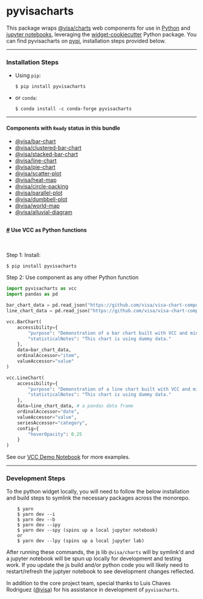 # pyvisacharts

This package wraps [@visa/charts](https://github.com/visa/visa-chart-components/tree/main/packages/charts) web components for use in [Python](https://www.python.org/) and [jupyter notebooks](https://jupyter.org/), leveraging the [widget-cookiecutter](https://github.com/jupyter-widgets/widget-cookiecutter) Python package. You can find pyvisacharts on [pypi](https://pypi.org/project/pyvisacharts/), installation steps provided below.

---

### Installation Steps

- Using `pip`:
  ```
  $ pip install pyvisacharts
  ```
- or `conda`:
  ```
  $ conda install -c conda-forge pyvisacharts
  ```

---

#### Components with `Ready` status in this bundle

- [@visa/bar-chart](https://github.com/visa/visa-chart-components/tree/main/packages/bar-chart)
- [@visa/clustered-bar-chart](https://github.com/visa/visa-chart-components/tree/main/packages/clustered-bar-chart)
- [@visa/stacked-bar-chart](https://github.com/visa/visa-chart-components/tree/main/packages/stacked-bar-chart)
- [@visa/line-chart](https://github.com/visa/visa-chart-components/tree/main/packages/line-chart)
- [@visa/pie-chart](https://github.com/visa/visa-chart-components/tree/main/packages/pie-chart)
- [@visa/scatter-plot](https://github.com/visa/visa-chart-components/tree/main/packages/scatter-plot)
- [@visa/heat-map](https://github.com/visa/visa-chart-components/tree/main/packages/heat-map)
- [@visa/circle-packing](https://github.com/visa/visa-chart-components/tree/main/packages/circle-packing)
- [@visa/parallel-plot](https://github.com/visa/visa-chart-components/tree/main/packages/parallel-plot)
- [@visa/dumbbell-plot](https://github.com/visa/visa-chart-components/tree/main/packages/dumbbell-plot)
- [@visa/world-map](https://github.com/visa/visa-chart-components/tree/main/packages/world-map)
- [@visa/alluvial-diagram](https://github.com/visa/visa-chart-components/tree/main/packages/alluvial-diagram)

## <!-- #### Components with `Development` status -->

#### <a name="Python_components" href="#Python_components">#</a> Use VCC as Python functions

<br>

Step 1: Install:

```
$ pip install pyvisacharts
```

Step 2: Use component as any other Python function

```python
import pyvisacharts as vcc
import pandas as pd

bar_chart_data = pd.read_json("https://github.com/visa/visa-chart-components/tree/main/packages/charts-python/docs/demo_data/bar_chart_data.json")
line_chart_data = pd.read_json("https://github.com/visa/visa-chart-components/tree/main/packages/charts-python/docs/demo_data/line_chart_data.json")

vcc.BarChart(
    accessibility={
        "purpose": "Demonstration of a bar chart built with VCC and minimal properties provided.",
        "statisticalNotes": "This chart is using dummy data."
    },
    data=bar_chart_data,
    ordinalAccessor="item",
    valueAccessor="value"
)

vcc.LineChart(
    accessibility={
        "purpose": "Demonstration of a line chart built with VCC and minimal properties provided.",
        "statisticalNotes": "This chart is using dummy data."
    },
    data=line_chart_data, # a pandas data frame
    ordinalAccessor="date",
    valueAccessor="value",
    seriesAccessor="category",
    config={
        "hoverOpacity": 0.25
    }
)
```

See our [VCC Demo Notebook](https://github.com/visa/visa-chart-components/tree/main/packages/charts-python/docs/VCC%20Demo%20Notebook.ipynb) for more examples.

<hr>

### Development Steps

To the python widget locally, you will need to follow the below installation and build steps to symlink the necessary packages across the monorepo.

```
    $ yarn
    $ yarn dev --i
    $ yarn dev --b
    $ yarn dev --ipy
    $ yarn dev --spy (spins up a local jupyter notebook)
    or
    $ yarn dev --lpy (spins up a local jupyter lab)
```

After running these commands, the js lib `@visa/charts` will by symlink'd and a jupyter notebook will be spun up locally for development and testing work. If you update the js build and/or python code you will likely need to restart/refresh the juptyer notebook to see development changes reflected.

In addition to the core project team, special thanks to Luis Chaves Rodriguez ([@visa](https://github.com/luis-chaves-visa)) for his assistance in development of `pyvisacharts`.
